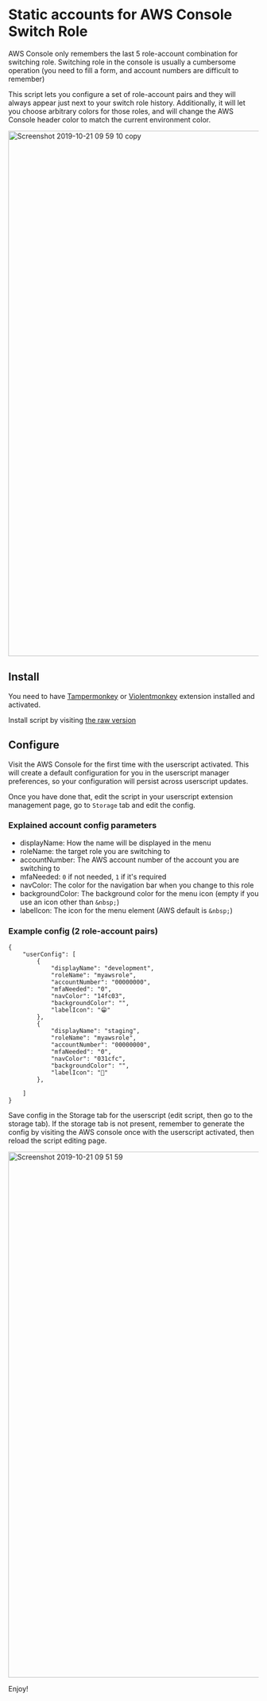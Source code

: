 # Static accounts for AWS Console Switch Role

AWS Console only remembers the last 5 role-account combination for switching role. Switching role in the console is usually a cumbersome operation (you need to fill a form, and account numbers are difficult to remember)

This script lets you configure a set of role-account pairs and they will always appear just next to your switch role history. Additionally, it will let you choose arbitrary colors for those roles, and will change the AWS Console header color to match the current environment color.

<img width="1057" alt="Screenshot 2019-10-21 09 59 10 copy" src="https://user-images.githubusercontent.com/15752/67187264-1ca54200-f3ea-11e9-9253-71a81ac34743.png">


## Install

You need to have [Tampermonkey](https://www.tampermonkey.net) or [Violentmonkey](https://violentmonkey.github.io) extension installed and activated.

Install script by visiting [the raw version](https://github.com/gonzalosr/static-account-switch-aws/raw/master/static-account-switch-aws.user.js)

## Configure

Visit the AWS Console for the first time with the userscript activated. This will create a default configuration for you in the userscript manager preferences, so your configuration will persist across userscript updates.

Once you have done that, edit the script in your userscript extension management page, go to `Storage` tab and edit the config.

### Explained account config parameters

- displayName: How the name will be displayed in the menu
- roleName: the target role you are switching to
- accountNumber: The AWS account number of the account you are switching to
- mfaNeeded: `0` if not needed, `1` if it's required
- navColor: The color for the navigation bar when you change to this role
- backgroundColor: The background color for the menu icon (empty if you use an icon other than `&nbsp;`)
- labelIcon: The icon for the menu element (AWS default is `&nbsp;`)


### Example config (2 role-account pairs)

```
{
    "userConfig": [
        {
            "displayName": "development",
            "roleName": "myawsrole",
            "accountNumber": "00000000",
            "mfaNeeded": "0",
            "navColor": "14fc03",
            "backgroundColor": "",
            "labelIcon": "😁"
        },
        {
            "displayName": "staging",
            "roleName": "myawsrole",
            "accountNumber": "00000000",
            "mfaNeeded": "0",
            "navColor": "031cfc",
            "backgroundColor": "",
            "labelIcon": "🚀"
        },

    ]
}
```

Save config in the Storage tab for the userscript (edit script, then go to the storage tab). If the storage tab is not present, remember to generate the config by visiting the AWS console once with the userscript activated, then reload the script editing page.

<img width="1058" alt="Screenshot 2019-10-21 09 51 59" src="https://user-images.githubusercontent.com/15752/67186763-09de3d80-f3e9-11e9-9ac7-8f21bba5ee0f.png">


Enjoy!
